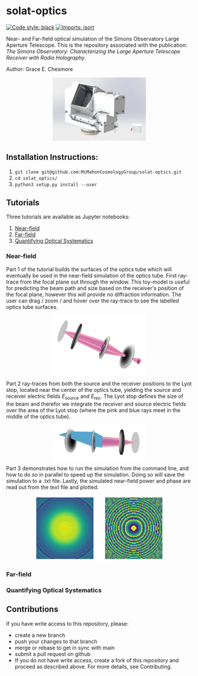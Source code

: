 # solat-optics

[![Code style: black](https://img.shields.io/badge/code%20style-black-000000.svg)](https://github.com/psf/black) [![Imports: isort](https://img.shields.io/badge/%20imports-isort-%231674b1?style=flat&labelColor=ef8336)](https://pycqa.github.io/isort/)

Near- and Far-field optical simulation of the Simons Observatory Large Aperture Telescope.  This is the repository associated with the publication: <i>The Simons Observatory: Characterizing the Large Aperture Telescope Receiver with Radio Holography</i>.  <br />

Author: Grace E. Chesmore

<p align="center">
     <img src="https://github.com/McMahonCosmologyGroup/solat-optics/blob/main/figures/lat34.png?raw=true" alt="centered image" width="50%"/>
</p>

## Installation Instructions:

1. `git clone git@github.com:McMahonCosmologyGroup/solat-optics.git`
2. `cd solat_optics/`
3. `python3 setup.py install --user`

## Tutorials
Three tutorials are available as Jupyter notebooks:
1. [Near-field](https://github.com/McMahonCosmologyGroup/solat-optics/tree/main/tutorials/latrt_holo_sim.ipynb)
2. [Far-field](https://github.com/McMahonCosmologyGroup/solat-optics/tree/main/tutorials/latrt_farfield_sim.ipynb)
3. [Quantifying Optical Systematics](https://github.com/McMahonCosmologyGroup/solat-optics/tree/main/tutorials/quant_systematics.ipynb)

### Near-field
Part 1 of the tutorial builds the surfaces of the optics tube which will eventually be used in the near-field simulation of the optics tube.  First ray-trace from the focal plane out through the window.  This toy-model is useful for predicting the beam path and size based on the receiver's position of the focal plane, however this will provide no diffraction information.  The user can drag / zoom / and hover over the ray-trace to see the labelled optics tube surfaces.

<p align="center">
     <img src="https://github.com/McMahonCosmologyGroup/solat-optics/blob/main/figures/raytrace1.png?raw=true" alt="centered image" width="50%"/>
</p>

Part 2 ray-traces from both the source and the receiver positions to the Lyot stop, located near the center of the optics tube, yielding the source and receiver electric fields $E_{\text{source}}$ and $E_{\text{rec}}$.  The Lyot stop defines the size of the beam and therefor we integrate the receiver and source electric fields over the area of the Lyot stop (where the pink and blue rays meet in the middle of the optics tube).

<p align="center">
     <img src="https://github.com/McMahonCosmologyGroup/solat-optics/blob/main/figures/raytrace2.png?raw=true" alt="centered image" width="50%"/>
</p>

Part 3 demonstrates how to run the simulation from the command line, and how to do so in parallel to speed up the simulation.  Doing so will save the simulation to a .txt file.  Lastly, the simulated near-field power and phase are read out from the text file and plotted.

<p align="center">
     <img src="https://github.com/McMahonCosmologyGroup/solat-optics/blob/main/figures/fields_out.png?raw=true" alt="centered image" width="70%"/>
</p>

### Far-field

### Quantifying Optical Systematics


## Contributions
If you have write access to this repository, please:
* create a new branch
* push your changes to that branch
* merge or rebase to get in sync with main
* submit a pull request on github
* If you do not have write access, create a fork of this repository and proceed as described above. For more details, see Contributing.

